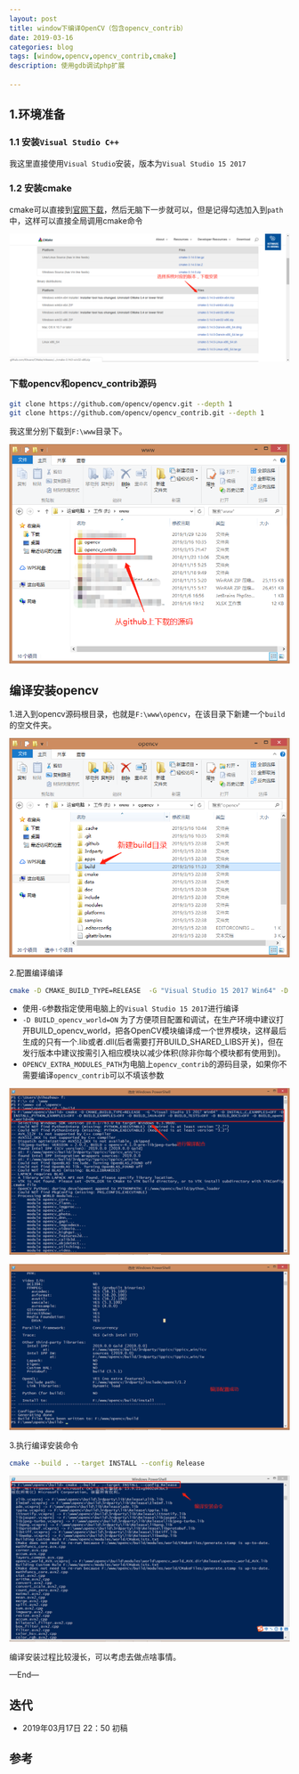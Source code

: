 ```yaml
---
layout: post
title: window下编译OpenCV（包含opencv_contrib）
date: 2019-03-16
categories: blog
tags: [window,opencv,opencv_contrib,cmake]
description: 使用gdb调试php扩展

---
```


## 1.环境准备

### 1.1 安装`Visual Studio C++`

我这里直接使用`Visual Studio`安装，版本为`Visual Studio 15 2017`

### 1.2 安装cmake

cmake可以直接到[官网下载](https://cmake.org/download/)，然后无脑下一步就可以，但是记得勾选加入到`path`中，这样可以直接全局调用cmake命令

![1.png](/source/images/window-compile-opencv/1.png)

### 下载opencv和opencv_contrib源码

```bash
git clone https://github.com/opencv/opencv.git --depth 1
git clone https://github.com/opencv/opencv_contrib.git --depth 1

```

我这里分别下载到`F:\www`目录下。

![2.png](/source/images/window-compile-opencv/2.png)


## 编译安装opencv

1.进入到opencv源码根目录，也就是`F:\www\opencv`，在该目录下新建一个`build`的空文件夹。

![3.png](/source/images/window-compile-opencv/3.png)

2.配置编译编译

```bash
cmake -D CMAKE_BUILD_TYPE=RELEASE  -G "Visual Studio 15 2017 Win64" -D INSTALL_C_EXAMPLES=OFF -D INSTALL_PYTHON_EXAMPLES=OFF -D BUILD_EXAMPLES=OFF -D BUILD_JAVA=OFF -D BUILD_TESTS=OFF -D BUILD_DOCS=OFF -D BUILD_opencv_world=ON -D OPENCV_EXTRA_MODULES_PATH=F:\www\opencv_contrib ..
```

- 使用`-G`参数指定使用电脑上的`Visual Studio 15 2017`进行编译
- `-D BUILD_opencv_world=ON` 为了方便项目配置和调试，在生产环境中建议打开BUILD_opencv_world，把各OpenCV模块编译成一个世界模块，这样最后生成的只有一个.lib或者.dll(后者需要打开BUILD_SHARED_LIBS开关)，但在发行版本中建议按需引入相应模块以减少体积(除非你每个模块都有使用到)。
- `OPENCV_EXTRA_MODULES_PATH`为电脑上`opencv_contrib`的源码目录，如果你不需要编译`opencv_contrib`可以不填该参数

![4.png](/source/images/window-compile-opencv/4.png)

![5.png](/source/images/window-compile-opencv/5.png)

3.执行编译安装命令

```bash
cmake --build . --target INSTALL --config Release
```

![6.png](/source/images/window-compile-opencv/6.png)

编译安装过程比较漫长，可以考虑去做点啥事情。 


—End—

## 迭代

* 2019年03月17日 22：50 初稿

## 参考


